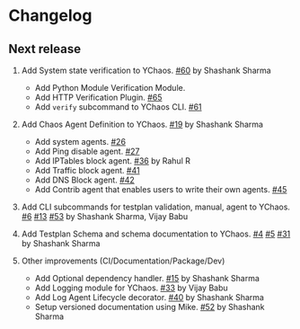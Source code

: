 # Changelog

## Next release

1. Add System state verification to YChaos. [#60](https://git.vzbuilders.com/resilience/vzmi.ychaos/pull/60) by Shashank Sharma

    - Add Python Module Verification Module.
    - Add HTTP Verification Plugin. [#65](https://git.vzbuilders.com/resilience/vzmi.ychaos/pull/65)
    - Add `verify` subcommand to YChaos CLI. [#61](https://git.vzbuilders.com/resilience/vzmi.ychaos/pull/61)

1. Add Chaos Agent Definition to YChaos.
[#19](https://git.vzbuilders.com/resilience/vzmi.ychaos/pull/19) by Shashank Sharma

    - Add system agents. [#26](https://git.vzbuilders.com/resilience/vzmi.ychaos/pull/26)
    - Add Ping disable agent. [#27](https://git.vzbuilders.com/resilience/vzmi.ychaos/pull/27)
    - Add IPTables block agent. [#36](https://git.vzbuilders.com/resilience/vzmi.ychaos/pull/36) by Rahul R
    - Add Traffic block agent. [#41](https://git.vzbuilders.com/resilience/vzmi.ychaos/pull/41)
    - Add DNS Block agent. [#42](https://git.vzbuilders.com/resilience/vzmi.ychaos/pull/42)
    - Add Contrib agent that enables users to write their own agents. [#45](https://git.vzbuilders.com/resilience/vzmi.ychaos/pull/45)

1.  Add CLI subcommands for testplan validation, manual, agent to YChaos. 
[#6](https://git.vzbuilders.com/resilience/vzmi.ychaos/pull/6)
[#13](https://git.vzbuilders.com/resilience/vzmi.ychaos/pull/13)
[#53](https://git.vzbuilders.com/resilience/vzmi.ychaos/pull/53) by Shashank Sharma, Vijay Babu

1. Add Testplan Schema and schema documentation to YChaos. 
[#4](https://git.vzbuilders.com/resilience/vzmi.ychaos/pull/4)
[#5](https://git.vzbuilders.com/resilience/vzmi.ychaos/pull/5)
[#31](https://git.vzbuilders.com/resilience/vzmi.ychaos/pull/31) by Shashank Sharma

1. Other improvements (CI/Documentation/Package/Dev)

    - Add Optional dependency handler. [#15](https://git.vzbuilders.com/resilience/vzmi.ychaos/pull/15) by Shashank Sharma
    - Add Logging module for YChaos. [#33](https://git.vzbuilders.com/resilience/vzmi.ychaos/pull/33) by Vijay Babu
    - Add Log Agent Lifecycle decorator. [#40](https://git.vzbuilders.com/resilience/vzmi.ychaos/pull/40) by Shashank Sharma
    - Setup versioned documentation using Mike. [#52](https://git.vzbuilders.com/resilience/vzmi.ychaos/pull/52) by Shashank Sharma
    



